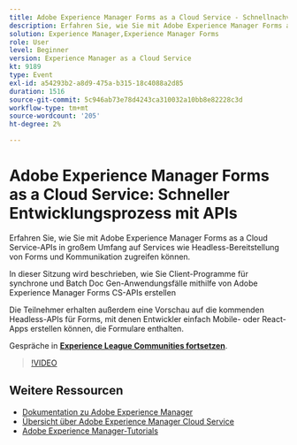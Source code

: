 ```yaml
---
title: Adobe Experience Manager Forms as a Cloud Service - Schnellnachverfolgung Ihrer Entwicklung mit APIs
description: Erfahren Sie, wie Sie mit Adobe Experience Manager Forms as a Cloud Service-APIs in großem Umfang auf Services wie Headless-Bereitstellung von Forms und Kommunikation zugreifen können. In dieser Sitzung wird beschrieben, wie Sie Client-Programme für synchrone und Batch Doc Gen-Anwendungsfälle mithilfe der Adobe Experience Manager Forms CS-API erstellen. Die Teilnehmer erhalten außerdem eine Vorschau auf die kommenden Headless-APIs für Forms, mit denen Entwickler einfach Mobile- oder React-Apps erstellen können, die Formulare enthalten.
solution: Experience Manager,Experience Manager Forms
role: User
level: Beginner
version: Experience Manager as a Cloud Service
kt: 9189
type: Event
exl-id: a54293b2-a8d9-475a-b315-18c4088a2d85
duration: 1516
source-git-commit: 5c946ab73e78d4243ca310032a10bb8e82228c3d
workflow-type: tm+mt
source-wordcount: '205'
ht-degree: 2%

---
```


# Adobe Experience Manager Forms as a Cloud Service: Schneller Entwicklungsprozess mit APIs

Erfahren Sie, wie Sie mit Adobe Experience Manager Forms as a Cloud Service-APIs in großem Umfang auf Services wie Headless-Bereitstellung von Forms und Kommunikation zugreifen können. 

In dieser Sitzung wird beschrieben, wie Sie Client-Programme für synchrone und Batch Doc Gen-Anwendungsfälle mithilfe von Adobe Experience Manager Forms CS-APIs erstellen

Die Teilnehmer erhalten außerdem eine Vorschau auf die kommenden Headless-APIs für Forms, mit denen Entwickler einfach Mobile- oder React-Apps erstellen können, die Formulare enthalten.

Gespräche in **[Experience League Communities fortsetzen](https://adobe.ly/3zKLQrw)**.

>[!VIDEO](https://video.tv.adobe.com/v/337724/?quality=12&learn=on&hidetitle=true)

## Weitere Ressourcen

- [Dokumentation zu Adobe Experience Manager](https://experienceleague.adobe.com/docs/experience-manager-cloud-service.html?lang=de)
- [Übersicht über Adobe Experience Manager Cloud Service](https://experienceleague.adobe.com/docs/experience-manager-cloud-service/overview/home.html?lang=de)
- [Adobe Experience Manager-Tutorials](https://experienceleague.adobe.com/docs/experience-manager-tutorials.html?lang=de)
